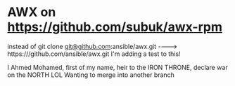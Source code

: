 # AWX on https://github.com/subuk/awx-rpm
instead of git clone git@github.com:ansible/awx.git ----> https:///github.com/ansible/awx.git
I'm adding a test to this!

I Ahmed Mohamed, first of my name, heir to the IRON THRONE, declare war on the NORTH LOL
Wanting to merge into another branch
